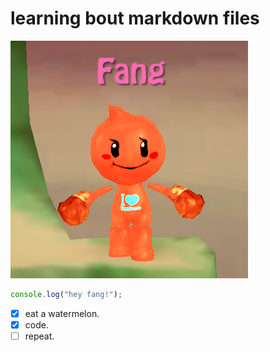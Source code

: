 # learning bout markdown files
![image of fang](https://github.com/HeyFang/Cyclones.ml-Rewrite/blob/main/images/demo/crew/fang.png)

```js
console.log("hey fang!");
```
- [x] eat a watermelon.
- [x] code.
- [ ] repeat.
